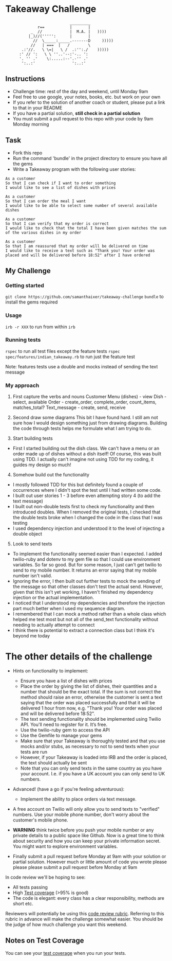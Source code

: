 Takeaway Challenge
==================
```
                            _________
              r==           |       |
           _  //            |  M.A. |   ))))
          |_)//(''''':      |       |
            //  \_____:_____.-------D     )))))
           //   | ===  |   /        \
       .:'//.   \ \=|   \ /  .:'':./    )))))
      :' // ':   \ \ ''..'--:'-.. ':
      '. '' .'    \:.....:--'.-'' .'
       ':..:'                ':..:'

 ```

Instructions
-------

* Challenge time: rest of the day and weekend, until Monday 9am
* Feel free to use google, your notes, books, etc. but work on your own
* If you refer to the solution of another coach or student, please put a link to that in your README
* If you have a partial solution, **still check in a partial solution**
* You must submit a pull request to this repo with your code by 9am Monday morning

Task
-----

* Fork this repo
* Run the command 'bundle' in the project directory to ensure you have all the gems
* Write a Takeaway program with the following user stories:

```
As a customer
So that I can check if I want to order something
I would like to see a list of dishes with prices

As a customer
So that I can order the meal I want
I would like to be able to select some number of several available dishes

As a customer
So that I can verify that my order is correct
I would like to check that the total I have been given matches the sum of the various dishes in my order

As a customer
So that I am reassured that my order will be delivered on time
I would like to receive a text such as "Thank you! Your order was placed and will be delivered before 18:52" after I have ordered
```

My Challenge
--------
### Getting started
`git clone https://github.com/samanthaixer/takeaway-challenge`
`bundle` to install the gems required

### Usage

`irb -r XXX` to run from within `irb`


### Running tests

`rspec` to run all test files except the feature tests
`rspec spec/features/indian_takeaway.rb` to run just the feature test

Note: features tests use a double and mocks instead of sending the text message

### My approach
1. First capture the verbs and nouns
Customer
Menu (dishes) - view
Dish - select, available
Order - create_order, complete_order, count_items, matches_total?
Text_message - create, send, receive

2. Second draw some diagrams
This bit I have found hard. I still am not sure how I would design something just from drawing diagrams. Building the code through tests helps me formulate what I am trying to do.

3. Start building tests
- First I started building out the dish class. We can't have a menu or an order made up of dishes without a dish itself! Of course, this was built using TDD. I actually can't imagine not using TDD for my coding, it guides my design so much!

4. Somehow build out the functionality
- I mostly followed TDD for this but definitely found a couple of occurrences where I didn't spot the test until I had written some code.
- I built out user stories 1 - 3 before even attempting story 4 (to add the text message)
- I built out non-double tests first to check my functionality and then introduced doubles. When I removed the original tests, I checked that the double tests broke when I changed the code in the class that I was testing
- I used dependency injection and understood it to the level of injecting a double object

5. Look to send texts
- To implement the functionality seemed easier than I expected. I added twilio-ruby and dotenv to my gem file so that I could use environment variables. So far so good. But for some reason, I just can't get twilio to send to my mobile number. It returns an error saying that my mobile number isn't valid.
- Ignoring the error, I then built out further tests to mock the sending of the message so that other classes don't test the actual send. However, given that this isn't yet working, I haven't finished my dependency injection or the actual implementation.
- I noticed that I understood my dependencies and therefore the injection part much better when I used my sequence diagram.
- I remembered that I can mock a method rather than a whole class which helped me test most but not all of the send_text functionality without needing to actually attempt to connect
- I think there is potential to extract a connection class but I think it's beyond me today


# The other details of the challenge

* Hints on functionality to implement:
  * Ensure you have a list of dishes with prices
  * Place the order by giving the list of dishes, their quantities and a number that should be the exact total. If the sum is not correct the method should raise an error, otherwise the customer is sent a text saying that the order was placed successfully and that it will be delivered 1 hour from now, e.g. "Thank you! Your order was placed and will be delivered before 18:52".
  * The text sending functionality should be implemented using Twilio API. You'll need to register for it. It’s free.
  * Use the twilio-ruby gem to access the API
  * Use the Gemfile to manage your gems
  * Make sure that your Takeaway is thoroughly tested and that you use mocks and/or stubs, as necessary to not to send texts when your tests are run
  * However, if your Takeaway is loaded into IRB and the order is placed, the text should actually be sent
  * Note that you can only send texts in the same country as you have your account. I.e. if you have a UK account you can only send to UK numbers.

* Advanced! (have a go if you're feeling adventurous):
  * Implement the ability to place orders via text message.

* A free account on Twilio will only allow you to send texts to "verified" numbers. Use your mobile phone number, don't worry about the customer's mobile phone.

* **WARNING** think twice before you push your mobile number or any private details to a public space like Github. Now is a great time to think about security and how you can keep your private information secret. You might want to explore environment variables.

* Finally submit a pull request before Monday at 9am with your solution or partial solution.  However much or little amount of code you wrote please please please submit a pull request before Monday at 9am


In code review we'll be hoping to see:

* All tests passing
* High [Test coverage](https://github.com/makersacademy/course/blob/master/pills/test_coverage.md) (>95% is good)
* The code is elegant: every class has a clear responsibility, methods are short etc.

Reviewers will potentially be using this [code review rubric](docs/review.md).  Referring to this rubric in advance will make the challenge somewhat easier.  You should be the judge of how much challenge you want this weekend.

Notes on Test Coverage
------------------

You can see your [test coverage](https://github.com/makersacademy/course/blob/master/pills/test_coverage.md) when you run your tests.
